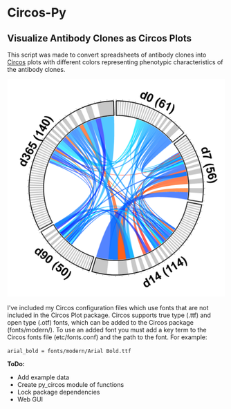 # Circos-Py
## Visualize Antibody Clones as Circos Plots

This script was made to convert spreadsheets of antibody clones into [Circos](http://circos.ca/) plots with different colors representing phenotypic characteristics of the antibody clones.

![example](example.png)

I've included my Circos configuration files which use fonts that are not included in the Circos Plot package.  Circos supports true type (.ttf) and open type (.otf) fonts, which can be added to the Circos package (fonts/modern/). To use an added font you must add a key term to the Circos fonts file (etc/fonts.conf) and the path to the font.  For example:  

`arial_bold = fonts/modern/Arial Bold.ttf`  

**ToDo:**
- Add example data
- Create py_circos module of functions
- Lock package dependencies
- Web GUI

